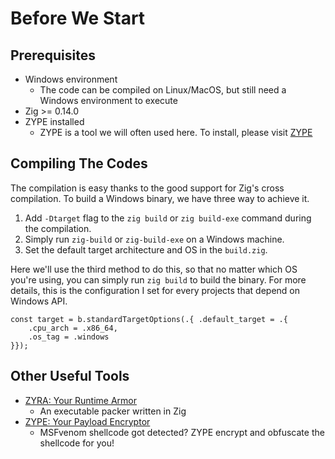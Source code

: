 # Before We Start

## Prerequisites

- Windows environment
  - The code can be compiled on Linux/MacOS, but still need a Windows environment to execute
- Zig >= 0.14.0
- ZYPE installed
  - ZYPE is a tool we will often used here. To install, please visit [ZYPE](https://github.com/cx330blake/zype)

## Compiling The Codes

The compilation is easy thanks to the good support for Zig's cross compilation. To build a Windows binary, we have three way to achieve it.

1. Add `-Dtarget` flag to the `zig build` or `zig build-exe` command during the compilation.
2. Simply run `zig-build` or `zig-build-exe` on a Windows machine.
3. Set the default target architecture and OS in the `build.zig`.

Here we'll use the third method to do this, so that no matter which OS you're using, you can simply run `zig build` to build the binary. For more details, this is the configuration I set for every projects that depend on Windows API.

```zig
const target = b.standardTargetOptions(.{ .default_target = .{
    .cpu_arch = .x86_64,
    .os_tag = .windows
}});
```

## Other Useful Tools

- [ZYRA: Your Runtime Armor](https://github.com/cx330blake/zyra)
  - An executable packer written in Zig
- [ZYPE: Your Payload Encryptor](https://github.com/cx330blake/zype)
  - MSFvenom shellcode got detected? ZYPE encrypt and obfuscate the shellcode for you!
